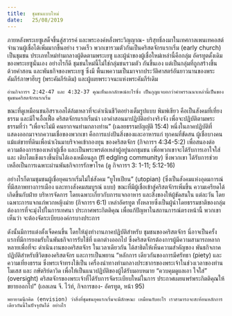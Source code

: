 ```yaml
---
title:  ชุมชนแบบใหม่
date:   25/08/2019
---
```


ภายหลังพระเยซูเสด็จขึ้นสู่สวรรค์ และพระองค์หลั่งพระวิญญาณ- บริสุทธิ์ลงมาในเทศกาลเพนเทคอสต์จำนวนผู้เชื่อได้เพิ่มมากขึ้นอย่าง รวดเร็ว พวกเขารวมตัวกันเป็นคริสตจักรแรกเริ่ม (early church) เป็นชุมชน ประเภทใหม่ท่ามกลางผู้ติดตามพระเยซู และผู้นำของผู้เชื่อใหม่เหล่านี้คือกลุ่ม อัครทูตดั้งเดิมของพระเยซูนั่นเอง อย่างไรก็ดี ชุมชนใหม่นี้ไม่ใช่กลุ่มชนรวมตัว กันขึ้นเอง แต่เป็นกลุ่มที่ถูกสร้างขึ้นด้วยคำสอน และพันธกิจของพระเยซู ซึ่งมี พื้นเพความเป็นมาจากประวัติศาสตร์อันยาวนานของพระคัมภีร์ภาษาฮีบรู (พระคัมภีร์เดิม) และผู้เผยพระวจนะแห่งพระคัมภีร์เดิม

`อ่านกิจการฯ 2:42-47 และ 4:32-37 คุณเห็นเอกลักษณ์อะไรซึ่ง เป็นกุญแจบอกว่าคำพรรณนาเหล่านี้เป็นของชุมชนคริสตจักรแรกเริ่ม`

ขณะที่ดูเหมือนชนอิสราเอลได้ล้มเหลวที่จะดำเนินชีวิตอย่างเต็มรูปแบบ พิมพ์เขียว คือเป็นสังคมที่เที่ยงธรรม และมีใจเอื้อเฟื้อ คริสตจักรแรกเริ่มนำ เอาคำสอนมาปฏิบัติอย่างจริงจัง เพื่อจะปฏิบัติตามพระธรรมที่ว่า “เพื่อจะไม่มี คนยากจนท่ามกลางท่าน” (เฉลยธรรมบัญญัติ 15:4) หนึ่งในภาคปฏิบัติที่ แสดงออกมาจากความเชื่อของพวกเขา คือการแบ่งปันสิ่งของและอาหารแก่ ทุกคนที่ขัดสน ผู้เชื่อบางคนแม้แต่ขายที่ดินเพื่อนำเงินมาบริจาคเข้ากองทุน ของคริสตจักร (กิจการฯ 4:34-5:2) เพื่อสนองต่อความต้องการของเหล่าผู้เชื่อ และเป็นพระพรต่อเหล่าผู้อยู่นอกชุมชน เพื่อพวกเขาจะได้รับการเอาใจใส่ และ เติบโตแข็งแรงขึ้นบินได้เองเหมือนลูก (fl edgling community) ซึ่งพวกเขา ได้รับการช่วยเหลือเป็นการเฉพาะผ่านพันธกิจการรักษาโรค (ดู กิจการฯ 3: 1-11; 5:12-16)

อย่างไรก็ตามชุมชนผู้เชื่อยุคแรกเริ่มไม่ใช่สังคม “ยูโทเปียน” (utopian) (ซึ่งเป็นสังคมแห่งอุดมการณ์ ที่มีสภาพทางการเมือง และทางสังคมสมบูรณ์ แบบ) ขณะที่มีผู้เชื่อเข้าสู่คริสตจักรเพิ่มขึ้น ความเครียดได้เกิดขึ้นกับฝ่าย บริหารจัดการ โดยเฉพาะเกี่ยวกับการแจกอาหาร และสิ่งของให้ผู้ขัดสนใน แต่ละวัน โดยเฉพาะการแจกแก่พวกหญิงม่าย (กิจการฯ 6:1) เหล่าอัครทูต ทั้งหลายซึ่งเป็นผู้นำโดยธรรมชาติของกลุ่ม ต้องการที่จะมุ่งไปในการเทศนา ประกาศพระกิตติคุณ เพื่อแก้ปัญหาในสถานการณ์ตรงหน้านี้ พวกเขาเห็นว่า จะต้องจัดระเบียบองค์กรบางประการ

ดังนั้นมีการแต่งตั้งเจ็ดคนขึ้น โดยให้มุ่งทำงานภาคปฏิบัติสำหรับ ชุมชนของคริสตจักร นี่อาจเป็นครั้งแรกที่มีการยอมรับในพันธกิจการรับใช้ที่ แตกต่างออกไป ซึ่งคริสตจักรต้องการผู้มีความสามารถหลากหลายเพื่อที่จะ ดำเนินงานของคริสตจักร ในเวลาเดียวกัน ได้สาธิตให้เห็นความสำคัญของ พันธกิจภาคปฏิบัติสำหรับชีวิตของคริสตจักร และการเป็นพยาน “หลักการ เดียวกันของการมีศรัทธา (piety) และความเที่ยงธรรม ซึ่งพระเจ้าทรงใช้เป็น เครื่องนำทางท่ามกลางประชากรของพระเจ้าในช่วงเวลาของท่านโมเสส และ กษัตริย์ดาวิด เพื่อให้เป็นแนวปฏิบัติของผู้ได้รับมอบหมาย “ควบคุมดูแลเอา ใจใส่” (oversight) คริสตจักรของพระเจ้าที่ได้รับการจัดระเบียบใหม่ในการ ประกาศเผยแพร่พระกิตติคุณให้ขยายออกไป” (เอลเลน จี. ไว้ท์, กิจการของ- อัครทูต, หน้า 95)

`พยายามนึกคิด (envision) ว่าสิ่งที่ชุมชนยุคแรกเริ่มจะมีลักษณะ เหมือนกับอะไร เราสามารถจะสะท้อนหลักการเดียวกันนี้ในปัจจุบันได้ อย่างไร`